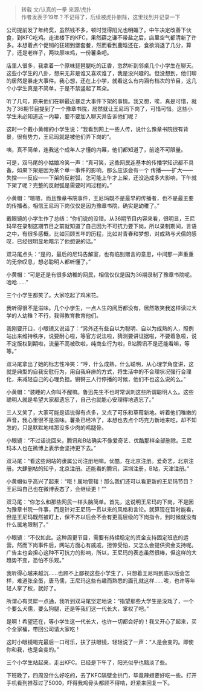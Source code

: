 > 转载 文/认真的一拳 来源/虎扑  
作者发表于19年？不记得了，后续被虎扑删除，这里找到并记录一下 

公司提前发了年终奖，虽然钱不多，顿时觉得阳光也明媚了。中午决定改善下伙食，到KFC吃鸡。走进楼下的KFC，果然薛之谦不带盐之后，店里空气都清新了许多。本想着点个促销的狂翅到堡套餐，然而看到鹿晗还在，食欲消退了几分，算了，还是老样子，两块原味鸡，一份薯条吧。

店里人很多，我拿着一个原味琵琶腿吃的正香，忽然听到邻桌几个小学生在聊天。这些小学生的八卦，想来无非是谁又喜欢谁了，我是没兴趣的。但没想到，他们聊的居然是暴走大事件。我心想，还在上小学，就看这么有内涵有档次的节目，这几个小学生真是不简单，于是不禁竖起了耳朵。

听了几句，原来他们在聊最近暴走大事件下架的事情。我又想，唉，真是可惜，就为了36期节目提到了一个豫章书院，居然就让王尼玛下岗了，可惜可惜。这些小学生未必知道这一内幕，要不要加入聊天并告诉他们呢？

这时一个戴小黄帽的小学生说：“我看到网上一些人传，说什么豫章书院很有背景，很有势力，王尼玛就是被他们弄下岗的”。

咦，真不简单，连我这个成年人才懂的内幕，他们都知道了，前途不可限量。

可是，双马尾的小姑娘冷笑一声：“真可笑，这些网民连基本的传播学知识都不具备。如果下架是因为某个单一事件的影响，那么应该会有一个 传播——扩大——失控——反应——下架的反射弧，怎可能上午才上架，还没造成多大影响，下午就下架了呢？完整的反射弧是需要时间过程的。”

小黄帽：“嗯嗯，而且豫章书院事件，王尼玛既不是最早的传播者，也不是最主要的传播者。相信王尼玛下岗仅仅是因为豫章书院，确实是幼稚了。”

戴眼镜的小学生作了总结：“你们说的没错。从36期节目内容来看，很明显，王尼玛早在录制这期节目之前就知道了自己因为不可抗力要下岗，所以录制期间，言语之中，有很多感概，比如回顾五年的历程，比如对青春和梦想，对成熟与犬儒的感叹，已经很明显地暗示了他想说的话。”

双马尾点头：“是的，最后的尼玛告解室，也有临别赠言的意思，中间那一声重重的无奈叹息，想必聪明人都听懂了。”

小黄帽：“可是还是有很多幼稚的网民，相信仅仅是因为36期录制了豫章书院呢。哈哈……”

三个小学生都笑了。大家吃起了鸡米花。

我听得很不是滋味。几个小学生，一点人生的阅历都没有，居然敢笑我这样读过大学的人幼稚？不行，我得教育教育他们。

我刚要开口，小眼镜又说话了：“另外还有些自以为聪明、自以为成熟的人，照例站出来维持秩序，说要耐心啦，等官方说法啦，猜测要讲证据啦，不要着急啦，说不定版权到期啦，流量不高被砍啦，纯商业行为啦，B站腾讯不是还能看嘛，等等。”

双马尾拿出了她的标志性冷笑：“哼，什么成熟，什么聪明，从心理学角度讲，这就是典型的自我安慰行为，用自我麻痹的方式，将生活中的不合理状况强行合理化，来减轻自己的心理负担。锵锵三人行停播的时候，他们不也这么说的么。”

小黄帽：“装睡的人你叫不醒嘛。鲁迅先生不也时常讽刺这些所谓聪明人么。这些聪明人就是希望大家都遗忘了，自己也就能心安理得地遗忘了。”

三人又笑了，大家可能是话说得有点多，又点了可乐和草莓新地。听着他们稚嫩的声音，我心里很不是滋味。薯条已经冷了，本想也去点个巧克力新地来吃，却不知怎的，只是默默地啃那没多少肉的鸡腿骨。

小眼镜：“不过话说回来，腾讯和B站确实不像爱奇艺、优酷那样全部删除。王尼玛本人也在微博上表示会坚持更下去。”

双马尾：“看这些网站的隶属公司注册地嘛。优酷，在北京注册。爱奇艺，北京注册。大肆删帖的知乎，北京注册。还能看的腾讯，深圳注册，B站，天津注册。”

小黄帽似乎高兴了起来：“哦！属地管辖！那么我们还可以看更新的王尼玛节目？王尼玛自己也在微博表态了，会继续更！“”

双马尾：“你怎么和那些网民一样头脑简单。首先，这说明王尼玛的下岗，不是因为豫章书院一件事，而是针对王尼玛一贯以来的风格和言论。就算现在暂时能看，但是王尼玛既然被盯上，保不齐以后会不会有更高层级的下岗指令，到时候就没有什么属地限制了。”

小眼镜：“不仅如此。这种周更节目，需要有持续稳定的资金支持固定班底的运营。然而下岗事件后，网站方面心有戚戚，担惊受怕，又怎么会提供资金支持呢。广告主也会担心这种不可抗力的影响，所以，王尼玛的表态虽然很棒，但这样的大趋势不变，恐怕不乐观。”

我听得心越来越沉……也顾不上鄙视这些小学生了，只想着王尼玛到底以后会怎样，难道张全蛋，唐马儒，王尼玛这些有趣而熟悉的面孔就这样……唉，也许等年轻人掌了权，就好了。

所谓心有灵犀一点通，我听到双马尾坚定地说：“指望那些大学生是没戏了，一个个要么犬儒，要么狗腿，还是等我们这一代长大，掌权了吧。”

是啊！希望还在，等小学生这一代长大，也许一切都会好的！我又开心了起来，买个全家桶，带回公司请大家吃！

这时小眼镜喝完最后一口可乐，扶了扶眼镜，轻轻说了一声：“人是会变的。即使你和我，也是会变的。”

三个小学生站起来，走出KFC。已经是下午了，阳光似乎也黯淡了些。

下班晚了，四周没什么好吃的，去了KFC隔壁金拱门，毕竟辣翅要好吃一些。打开手机看到推荐过了5000，吓得我鸡骨头都顾不得啃，赶紧来回复一下。